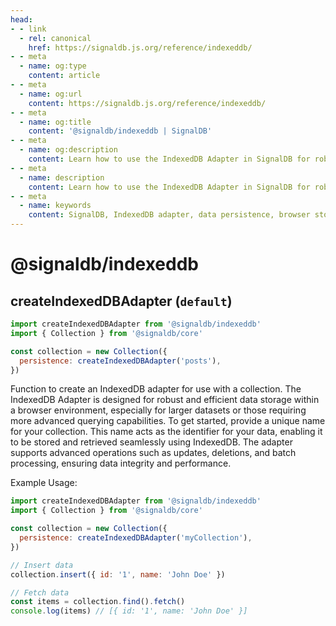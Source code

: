 ```yaml
---
head:
- - link
  - rel: canonical
    href: https://signaldb.js.org/reference/indexeddb/
- - meta
  - name: og:type
    content: article
- - meta
  - name: og:url
    content: https://signaldb.js.org/reference/indexeddb/
- - meta
  - name: og:title
    content: '@signaldb/indexeddb | SignalDB'
- - meta
  - name: og:description
    content: Learn how to use the IndexedDB Adapter in SignalDB for robust and efficient browser data storage.
- - meta
  - name: description
    content: Learn how to use the IndexedDB Adapter in SignalDB for robust and efficient browser data storage.
- - meta
  - name: keywords
    content: SignalDB, IndexedDB adapter, data persistence, browser storage, JavaScript, TypeScript, data management, IndexedDB, collection setup, SignalDB adapters
---
```

# @signaldb/indexeddb

## createIndexedDBAdapter (`default`)

```js
import createIndexedDBAdapter from '@signaldb/indexeddb'
import { Collection } from '@signaldb/core'

const collection = new Collection({
  persistence: createIndexedDBAdapter('posts'),
})
```

Function to create an IndexedDB adapter for use with a collection.
The IndexedDB Adapter is designed for robust and efficient data storage within a browser environment, especially for larger datasets or those requiring more advanced querying capabilities. To get started, provide a unique name for your collection. This name acts as the identifier for your data, enabling it to be stored and retrieved seamlessly using IndexedDB. The adapter supports advanced operations such as updates, deletions, and batch processing, ensuring data integrity and performance.

Example Usage:

```js
import createIndexedDBAdapter from '@signaldb/indexeddb'
import { Collection } from '@signaldb/core'

const collection = new Collection({
  persistence: createIndexedDBAdapter('myCollection'),
})

// Insert data
collection.insert({ id: '1', name: 'John Doe' })

// Fetch data
const items = collection.find().fetch()
console.log(items) // [{ id: '1', name: 'John Doe' }]
```

